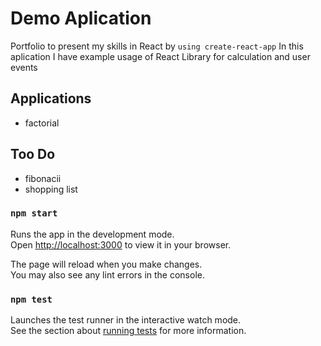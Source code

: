 # Demo Aplication
Portfolio to present my skills in React by `using create-react-app`
In this aplication I have example usage of React Library for calculation and user events

## Applications
* factorial

## Too Do
* fibonacii
* shopping list

### `npm start`

Runs the app in the development mode.\
Open [http://localhost:3000](http://localhost:3000) to view it in your browser.

The page will reload when you make changes.\
You may also see any lint errors in the console.

### `npm test`

Launches the test runner in the interactive watch mode.\
See the section about [running tests](https://facebook.github.io/create-react-app/docs/running-tests) for more information.
